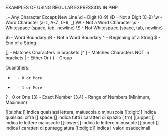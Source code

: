 EXAMPLES OF USING REGULAR EXPRESSION IN PHP

.       - Any Character Except New Line
\d      - Digit (0-9)
\D      - Not a Digit (0-9)
\w      - Word Character (a-z, A-Z, 0-9, _)
\W      - Not a Word Character
\s      - Whitespace (space, tab, newline)
\S      - Not Whitespace (space, tab, newline)

\b      - Word Boundary
\B      - Not a Word Boundary
^       - Beginning of a String
$       - End of a String

[]      - Matches Characters in brackets
[^ ]    - Matches Characters NOT in brackets
|       - Either Or
( )     - Group

Quantifiers:
*       - 0 or More
+       - 1 or More
?       - 0 or One
{3}     - Exact Number
{3,4}   - Range of Numbers (Minimum, Maximum)

[[:alpha:]] indica qualsiasi lettera, maiuscola o minuscola
[[:digit:]] indica qualsiasi cifra
[[:space:]] indica tutti i caratteri di spazio ( trn)
[[:upper:]] indica le lettere maiuscole
[[:lower:]] indica le lettere minuscole
[[:punct:]] indica i caratteri di punteggiatura
[[:xdigit:]] indica i valori esadecimali